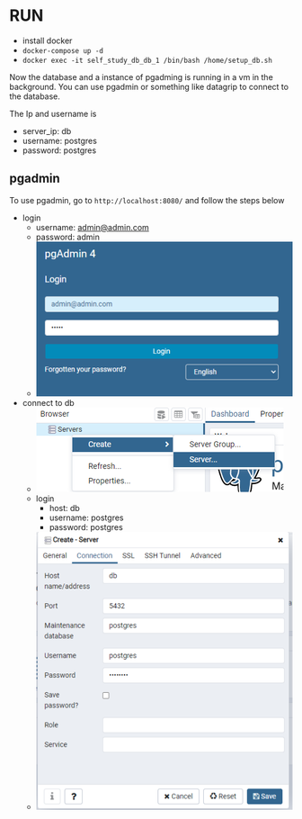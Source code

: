 # RUN
- install docker
- `docker-compose up -d`
- `docker exec -it self_study_db_db_1 /bin/bash /home/setup_db.sh`

Now the database and a instance of pgadming is running in a vm in the background.
You can use pgadmin or something like datagrip to connect to the database.

The Ip and username is
  - server_ip: db
  - username: postgres
  - password: postgres
## pgadmin
To use pgadmin, go to `http://localhost:8080/` and follow the steps below
- login
  - username: admin@admin.com
  - password: admin
  - ![](assets/login.png)
- connect to db
  - ![](assets/create_server4.png)
  - login
    - host: db
    - username: postgres
    - password: postgres
  - ![](assets/db_connect.png)
  
